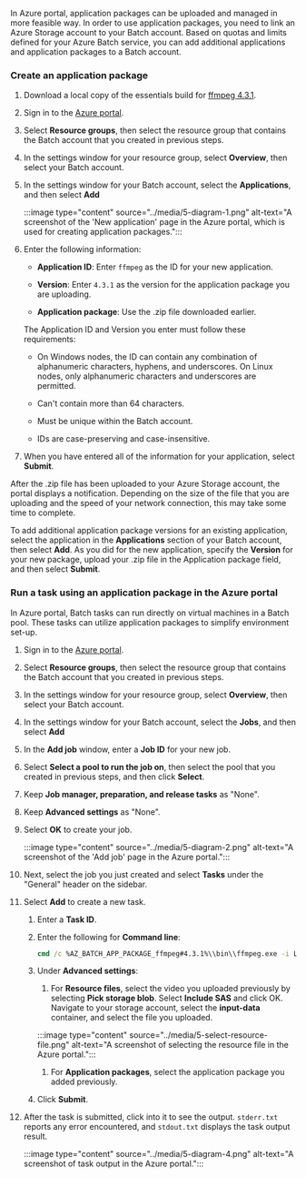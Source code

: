 In Azure portal, application packages can be uploaded and managed in more feasible way. In order to use application packages, you need to link an Azure Storage account to your Batch account. Based on quotas and limits defined for your Azure Batch service, you can add additional applications and application packages to a Batch account.

### Create an application package

1. Download a local copy of the essentials build for [ffmpeg 4.3.1](https://github.com/MicrosoftDocs/mslearn-create-batch-account/raw/main/ffmpeg-4.3.1-2020-11-08-essentials_build.zip).

1. Sign in to the [Azure portal](https://portal.azure.com?azure-portal=true).

1. Select **Resource groups**, then select the resource group that contains the Batch account that you created in previous steps.

1. In the settings window for your resource group, select **Overview**, then select your Batch account.

1. In the settings window for your Batch account, select the **Applications**, and then select **Add**

    :::image type="content" source="../media/5-diagram-1.png" alt-text="A screenshot of the 'New application' page in the Azure portal, which is used for creating application packages.":::

1. Enter the following information:

    * **Application ID**: Enter `ffmpeg` as the ID for your new application.

    * **Version**: Enter `4.3.1` as the version for the application package you are uploading.

    * **Application package**: Use the .zip file downloaded earlier.

    The Application ID and Version you enter must follow these requirements:

    * On Windows nodes, the ID can contain any combination of alphanumeric characters, hyphens, and underscores. On Linux nodes, only alphanumeric characters and underscores are permitted.

    * Can't contain more than 64 characters.

    * Must be unique within the Batch account.

    * IDs are case-preserving and case-insensitive.

1. When you have entered all of the information for your application, select **Submit**.

After the .zip file has been uploaded to your Azure Storage account, the portal displays a notification. Depending on the size of the file that you are uploading and the speed of your network connection, this may take some time to complete.

To add additional application package versions for an existing application, select the application in the **Applications** section of your Batch account, then select **Add**. As you did for the new application, specify the **Version** for your new package, upload your .zip file in the Application package field, and then select **Submit**.

### Run a task using an application package in the Azure portal 

In Azure portal, Batch tasks can run directly on virtual machines in a Batch pool. These tasks can utilize application packages to simplify environment set-up.

1. Sign in to the [Azure portal](https://portal.azure.com?azure-portal=true).

1. Select **Resource groups**, then select the resource group that contains the Batch account that you created in previous steps.

1. In the settings window for your resource group, select **Overview**, then select your Batch account.

1. In the settings window for your Batch account, select the **Jobs**, and then select **Add**

1. In the **Add job** window, enter a **Job ID** for your new job.

1. Select **Select a pool to run the job on**, then select the pool that you created in previous steps, and then click **Select**.

1. Keep **Job manager, preparation, and release tasks** as "None".

1. Keep **Advanced settings** as "None".

1. Select **OK** to create your job.

    :::image type="content" source="../media/5-diagram-2.png" alt-text="A screenshot of the 'Add job' page in the Azure portal.":::

1. Next, select the job you just created and select **Tasks** under the "General" header on the sidebar.

1. Select **Add** to create a new task.

    1. Enter a **Task ID**.

    1. Enter the following for **Command line**:
    
        ```cmd
        cmd /c %AZ_BATCH_APP_PACKAGE_ffmpeg#4.3.1%\\bin\\ffmpeg.exe -i LowPriVMs-1.mp4 LowPriVMs-1.mp3
        ```

    1. Under **Advanced settings**:
    
        1. For **Resource files**, select the video you uploaded previously by selecting **Pick storage blob**. Select **Include SAS** and click OK. Navigate to your storage account, select the **input-data** container, and select the file you uploaded.

        :::image type="content" source="../media/5-select-resource-file.png" alt-text="A screenshot of selecting the resource file in the Azure portal.":::

        1. For **Application packages**, select the application package you added previously.

    1. Click **Submit**.

1. After the task is submitted, click into it to see the output. `stderr.txt` reports any error encountered, and `stdout.txt` displays the task output result.

    :::image type="content" source="../media/5-diagram-4.png" alt-text="A screenshot of task output in the Azure portal.":::
